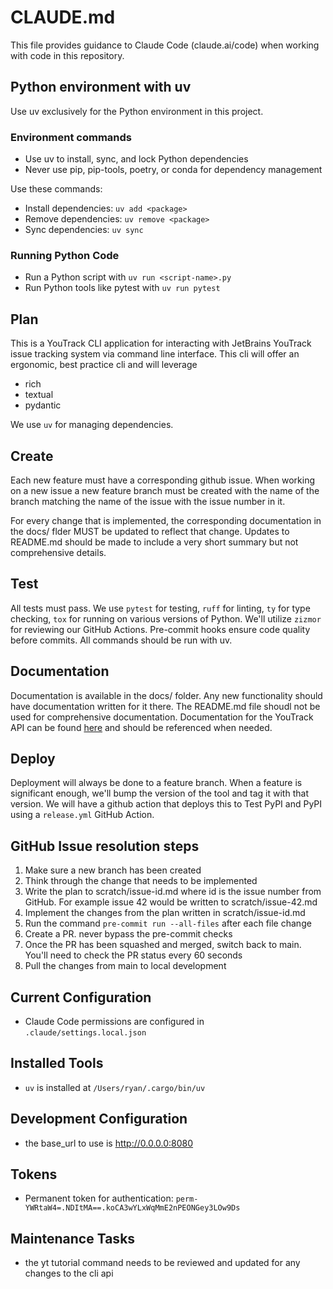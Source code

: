 # CLAUDE.md

This file provides guidance to Claude Code (claude.ai/code) when working with code in this repository.

## Python environment with uv
Use uv exclusively for the Python environment in this project.

### Environment commands
- Use uv to install, sync, and lock Python dependencies
- Never use pip, pip-tools, poetry, or conda for dependency management

Use these commands:
- Install dependencies: `uv add <package>`
- Remove dependencies: `uv remove <package>`
- Sync dependencies: `uv sync`

### Running Python Code
- Run a Python script with `uv run <script-name>.py`
- Run Python tools like pytest with `uv run pytest`

## Plan

This is a YouTrack CLI application for interacting with JetBrains YouTrack issue tracking system via command line interface. This cli will offer an ergonomic, best practice cli and will leverage

- rich
- textual
- pydantic

We use `uv` for managing dependencies.

## Create

Each new feature must have a corresponding github issue. When working on a new issue a new feature branch must be created with the name of the branch matching the name of the issue with the issue number in it.

For every change that is implemented, the corresponding documentation in the docs/ flder MUST be updated to reflect that change. Updates to README.md should be made to include a very short summary but not comprehensive details.

## Test

All tests must pass. We use `pytest` for testing, `ruff` for linting, `ty` for type checking, `tox` for running on various versions of Python. We'll utilize `zizmor` for reviewing our GitHub Actions. Pre-commit hooks ensure code quality before commits. All commands should be run with uv.

## Documentation

Documentation is available in the docs/ folder. Any new functionality should have documentation written for it there. The README.md file shoudl not be used for comprehensive documentation. Documentation for the YouTrack API can be found [here](https://www.jetbrains.com/help/youtrack/devportal/youtrack-rest-api.html) and should be referenced when needed.

## Deploy

Deployment will always be done to a feature branch. When a feature is significant enough, we'll bump the version of the tool and tag it with that version. We will have a github action that deploys this to Test PyPI and PyPI using a `release.yml` GitHub Action.

## GitHub Issue resolution steps

1. Make sure a new branch has been created
2. Think through the change that needs to be implemented
3. Write the plan to scratch/issue-id.md where id is the issue number from GitHub. For example issue 42 would be written to scratch/issue-42.md
4. Implement the changes from the plan written in scratch/issue-id.md
5. Run the command `pre-commit run --all-files` after each file change
5. Create a PR. never bypass the pre-commit checks
6. Once the PR has been squashed and merged, switch back to main. You'll need to check the PR status every 60 seconds
7. Pull the changes from main to local development

## Current Configuration

- Claude Code permissions are configured in `.claude/settings.local.json`

## Installed Tools

- `uv` is installed at `/Users/ryan/.cargo/bin/uv`

## Development Configuration

- the base_url to use is http://0.0.0.0:8080

## Tokens

- Permanent token for authentication: `perm-YWRtaW4=.NDItMA==.koCA3wYLxWqMmE2nPEONGey3LOw9Ds`

## Maintenance Tasks

- the yt tutorial command needs to be reviewed and updated for any changes to the cli api
